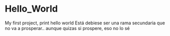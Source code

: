 # Hello_World
My first project, print hello world
Está debiese ser una rama secundaria que no va a prosperar.. aunque 
quizas si prospere, eso no lo sé

